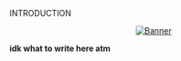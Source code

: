 INTRODUCTION
<p align="center">
  <a href="expample.com"><img src="https://i.ibb.co/QFSFXrwT/1c6d1617ec58.jpg" alt="Banner"></a>
</p>
 <b>idk what to write here atm</b>
